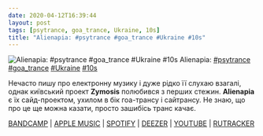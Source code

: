 ```yaml
---
date: 2020-04-12T16:39:44
layout: post
tags: [psytrance, goa_trance, Ukraine, 10s]
title: "Alienapia: #psytrance #goa_trance #Ukraine #10s"
---
```

![Alienapia: #psytrance #goa_trance #Ukraine #10s](https://res.cloudinary.com/vast-space-unexplored/image/upload/photos/photo_942_12-04-2020_16-39-44.jpg)
Alienapia: [#psytrance](/tags/#psytrance) [#goa_trance](/tags/#goa_trance) [#Ukraine](/tags/#Ukraine) [#10s](/tags/#10s)

Нечасто пишу про електронну музику і дуже рідко її слухаю взагалі, однак київський проект **Zymosis** полюбився з перших стежин. **Alienapia** є їх сайд-проектом, ухилом в бік гоа-трансу і сайтрансу.  Не знаю, що про це ще можна казати, просто зашибісь транс качає.

[BANDCAMP](https://spacebabyrecords.bandcamp.com/album/alienapia-goapocalipsis) \| [APPLE MUSIC](https://music.apple.com/us/album/goapocalipsis/507656357) \| [SPOTIFY](https://open.spotify.com/album/2OiaWYEdWPSVuqWRebns2u) \| [DEEZER](https://www.deezer.com/album/2782281?utm_source=deezer&amp;utm_content=album-2782281&amp;utm_term=1601611822_1586698666&amp;utm_medium=web) \| [YOUTUBE](https://www.youtube.com/playlist?list=PL7B74084FBD297217) \| [RUTRACKER](https://rutracker.org/forum/viewtopic.php?t=3039107)